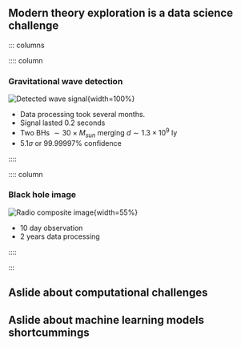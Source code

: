 ## Modern theory exploration is a data science challenge

::: columns

:::: column

### Gravitational wave detection

![Detected wave signal](data/images/gravitatioanl-wave-detection.png){width=100%}

- Data processing took several months.
- Signal lasted $0.2$ seconds
- Two BHs $\sim 30 \times M_{sun}$ merging $d \sim 1.3\times10^9$ ly
- $5.1 \sigma$ or $99.99997\%$ confidence

::::

:::: column

### Black hole image

![Radio composite image](data/images/blackhole-image.png){width=55%}

- $10$ day observation
- $2$ years data processing

::::

:::

## Aslide about computational challenges

## Aslide about machine learning models shortcummings
